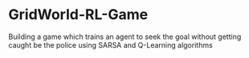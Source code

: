 # GridWorld-RL-Game
Building a game which trains an agent to seek the goal without getting caught be the police using SARSA and Q-Learning algorithms
